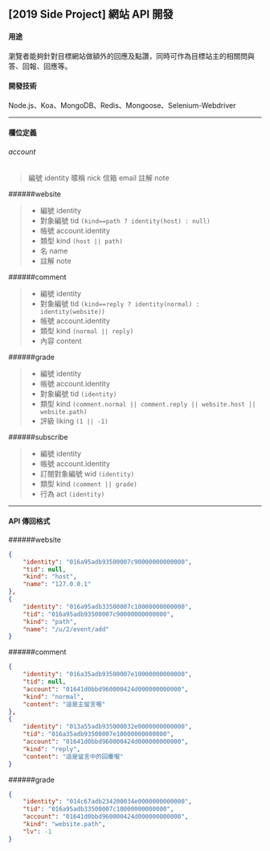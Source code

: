 ## [2019 Side Project] 網站 API 開發

#### 用途
瀏覽者能夠針對目標網站做額外的回應及點讚，同時可作為目標站主的相關問與答、回報、回應等。

#### 開發技術
Node.js、Koa、MongoDB、Redis、Mongoose、Selenium-Webdriver

---

#### 欄位定義
###### account
>編號 identity
>暱稱 nick
>信箱 email
>註解 note

######website
> * 編號 identity
> * 對象編號 tid `(kind==path ? identity(host) : null)`
> * 帳號 account.identity
> * 類型 kind `(host || path)`
> * 名 name
> * 註解 note

######comment
> * 編號 identity
> * 對象編號 tid `(kind==reply ? identity(normal) : identity(website))`
> * 帳號 account.identity
> * 類型 kind `(normal || reply)`
> * 內容 content

######grade
> * 編號 identity
> * 帳號 account.identity
> * 對象編號 tid `(identity)`
> * 類型 kind `(comment.normal || comment.reply || website.host || website.path)`
> * 評級 liking `(1 || -1)`

######subscribe
> * 編號 identity
> * 帳號 account.identity
> * 訂閱對象編號 wid `(identity)`
> * 類型 kind `(comment || grade)`
> * 行為 act `(identity)`

---

#### API 傳回格式
######website
```json
{
	"identity": "016a95adb93500007c90000000000000",
	"tid": null,
	"kind": "host",
	"name": "127.0.0.1"
},
{
	"identity": "016a95adb33500007c10000000000000",
	"tid": "016a95adb93500007c90000000000000",
	"kind": "path",
	"name": "/u/2/event/add"
}
```


######comment
```json
{
	"identity": "016a35adb93500007e10000000000000",
	"tid": null,
	"account": "01641d0bbd960000424d000000000000",
	"kind": "normal",
	"content": "這是主留言喔"
},
{
	"identity": "013a55adb935000032e0000000000000",
	"tid": "016a35adb93500007e10000000000000",
	"account": "01641d0bbd960000424d000000000000",
	"kind": "reply",
	"content": "這是留言中的回覆喔"
}
```
######grade
```json
{
	"identity": "014c67adb234200034e0000000000000",
	"tid": "016a95adb33500007c10000000000000",
	"account": "01641d0bbd960000424d000000000000",
	"kind": "website.path",
	"lv": -1
}
```
